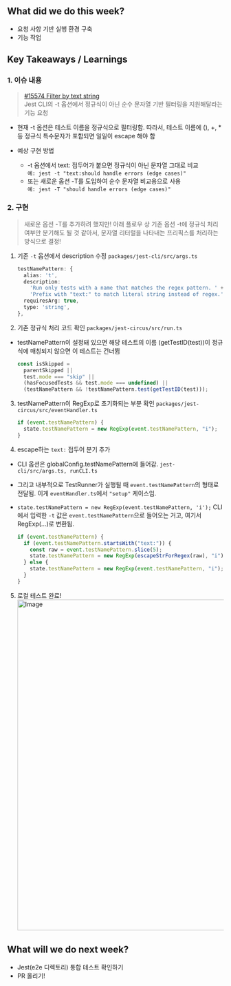 ## What did we do this week?

- 요청 사항 기반 실행 환경 구축
- 기능 작업

## Key Takeaways / Learnings

### 1. 이슈 내용

> [#15574 Filter by text string](https://github.com/jestjs/jest/issues/15574) <br/> Jest CLI의 -t 옵션에서 정규식이 아닌 순수 문자열 기반 필터링을 지원해달라는 기능 요청

- 현재 -t 옵션은 테스트 이름을 정규식으로 필터링함. 따라서, 테스트 이름에 (), +, \* 등 정규식 특수문자가 포함되면 일일이 escape 해야 함
- 예상 구현 방법

  - -t 옵션에서 text: 접두어가 붙으면 정규식이 아닌 문자열 그대로 비교<br/>
    `예: jest -t "text:should handle errors (edge cases)"`
  - 또는 새로운 옵션 -T를 도입하여 순수 문자열 비교용으로 사용<br/>
    `예: jest -T "should handle errors (edge cases)"`

### 2. 구현

> 새로운 옵션 -T를 추가하려 했지만! 아래 플로우 상 기존 옵션 -t에 정규식 처리 여부만 분기해도 될 것 같아서, 문자열 리터럴을 나타내는 프리픽스를 처리하는 방식으로 결정!

1.  기존 `-t` 옵션에서 description 수정 `packages/jest-cli/src/args.ts`

    ```ts
    testNamePattern: {
      alias: 't',
      description:
        'Run only tests with a name that matches the regex pattern. ' +
        'Prefix with "text:" to match literal string instead of regex.',
      requiresArg: true,
      type: 'string',
    },
    ```

2.  기존 정규식 처리 코드 확인 `packages/jest-circus/src/run.ts`

- testNamePattern이 설정돼 있으면 해당 테스트의 이름 (getTestID(test))이 정규식에 매칭되지 않으면 이 테스트는 건너뜀

  ```ts
  const isSkipped =
    parentSkipped ||
    test.mode === "skip" ||
    (hasFocusedTests && test.mode === undefined) ||
    (testNamePattern && !testNamePattern.test(getTestID(test)));
  ```

3.  testNamePattern이 RegExp로 초기화되는 부분 확인 `packages/jest-circus/src/eventHandler.ts`

    ```ts
    if (event.testNamePattern) {
      state.testNamePattern = new RegExp(event.testNamePattern, "i");
    }
    ```

4.  escape하는 `text:` 접두어 분기 추가

- CLI 옵션은 globalConfig.testNamePattern에 들어감. `jest-cli/src/args.ts, runCLI.ts`
- 그리고 내부적으로 TestRunner가 실행될 때 `event.testNamePattern`의 형태로 전달됨. 이게 `eventHandler.ts`에서 `"setup"` 케이스임.
- `state.testNamePattern = new RegExp(event.testNamePattern, 'i');` CLI에서 입력한 `-t` 값은 `event.testNamePattern`으로 들어오는 거고, 여기서 RegExp(...)로 변환됨.

  ```ts
  if (event.testNamePattern) {
    if (event.testNamePattern.startsWith("text:")) {
      const raw = event.testNamePattern.slice(5);
      state.testNamePattern = new RegExp(escapeStrForRegex(raw), "i");
    } else {
      state.testNamePattern = new RegExp(event.testNamePattern, "i");
    }
  }
  ```

5. 로컬 테스트 완료!
   <img width="769" alt="Image" src="https://github.com/user-attachments/assets/f43cba11-373c-4432-bcab-030f9905be65" />

## What will we do next week?

- Jest(e2e 디렉토리) 통합 테스트 확인하기
- PR 올리기!
